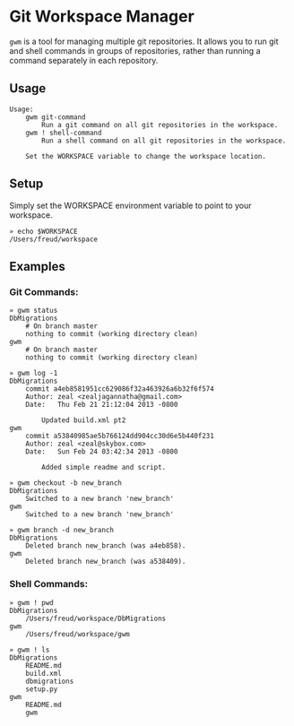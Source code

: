 Git Workspace Manager
=====================

`gwm` is a tool for managing multiple git repositories. It allows you to run git and shell commands in groups of repositories, rather than running a command separately in each repository.

Usage
-----

    Usage:
        gwm git-command
            Run a git command on all git repositories in the workspace.
        gwm ! shell-command
            Run a shell command on all git repositories in the workspace.
    
        Set the WORKSPACE variable to change the workspace location.

Setup
-----

Simply set the WORKSPACE environment variable to point to your workspace.

    » echo $WORKSPACE
    /Users/freud/workspace

Examples
--------

### Git Commands:

    » gwm status
    DbMigrations
        # On branch master
        nothing to commit (working directory clean)
    gwm
        # On branch master
        nothing to commit (working directory clean)

    » gwm log -1
    DbMigrations
        commit a4eb8581951cc629086f32a463926a6b32f6f574
        Author: zeal <zealjagannatha@gmail.com>
        Date:   Thu Feb 21 21:12:04 2013 -0800
        
            Updated build.xml pt2
    gwm
        commit a53840985ae5b766124dd904cc30d6e5b440f231
        Author: zeal <zeal@skybox.com>
        Date:   Sun Feb 24 03:42:34 2013 -0800
        
            Added simple readme and script.

    » gwm checkout -b new_branch
    DbMigrations
        Switched to a new branch 'new_branch'
    gwm
        Switched to a new branch 'new_branch'

    » gwm branch -d new_branch
    DbMigrations
        Deleted branch new_branch (was a4eb858).
    gwm
        Deleted branch new_branch (was a538409).

### Shell Commands:

    » gwm ! pwd
    DbMigrations
        /Users/freud/workspace/DbMigrations
    gwm
        /Users/freud/workspace/gwm

    » gwm ! ls 
    DbMigrations
        README.md
        build.xml
        dbmigrations
        setup.py
    gwm
        README.md
        gwm
